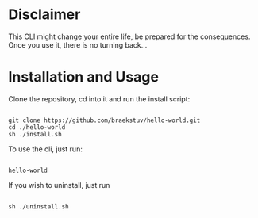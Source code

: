 # Disclaimer

This CLI might change your entire life, be prepared for the consequences. \
Once you use it, there is no turning back...

# Installation and Usage

Clone the repository, cd into it and run the install script:

<pre><code>
git clone https://github.com/braekstuv/hello-world.git
cd ./hello-world
sh ./install.sh
</code></pre>

To use the cli, just run:

<pre><code>
hello-world
</code></pre>

If you wish to uninstall, just run

<pre><code>
sh ./uninstall.sh
</code></pre>
